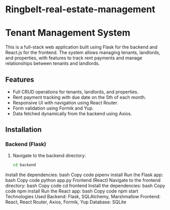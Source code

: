 # Ringbelt-real-estate-management

# Tenant Management System

This is a full-stack web application built using Flask for the backend and React.js for the frontend. The system allows managing tenants, landlords, and properties, with features to track rent payments and manage relationships between tenants and landlords.

## Features

- Full CRUD operations for tenants, landlords, and properties.
- Rent payment tracking with due date on the 5th of each month.
- Responsive UI with navigation using React Router.
- Form validation using Formik and Yup.
- Data fetched dynamically from the backend using Axios.

## Installation

### Backend (Flask)
1. Navigate to the backend directory:
   ```bash
   cd backend
Install the dependencies:
bash
Copy code
pipenv install
Run the Flask app:
bash
Copy code
python app.py
Frontend (React)
Navigate to the frontend directory:
bash
Copy code
cd frontend
Install the dependencies:
bash
Copy code
npm install
Run the React app:
bash
Copy code
npm start
Technologies Used
Backend: Flask, SQLAlchemy, Marshmallow
Frontend: React, React Router, Axios, Formik, Yup
Database: SQLite